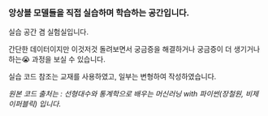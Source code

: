 ### 앙상블 모델들을 직접 실습하며 학습하는 공간입니다.

실습 공간 겸 실험실입니다.

간단한 데이터이지만 이것저것 돌려보면서 궁금증을 해결하거나 궁금증이 더 생기거나 하는😭 과정을 보실 수 있습니다.

실습 코드 참조는 교재를 사용하였고, 일부는 변형하여 작성하였습니다.

*원본 코드 출처는 : 선형대수와 통계학으로 배우는 머신러닝 with 파이썬(장철원, 비제이퍼블릭) 입니다.*
